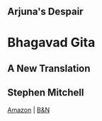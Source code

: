 ## Arjuna's Despair
# Bhagavad Gita
## A New Translation
## Stephen Mitchell
[Amazon](https://www.amazon.com/Bhagavad-Gita-Translation-Stephen-Mitchell/dp/0609810340/ref=sr_1_1?s=books&ie=UTF8&qid=1520179685&sr=1-1&keywords=bhagavad+gita+stephen+mitchell) | [B&N](https://www.barnesandnoble.com/w/bhagavad-gita-stephen-mitchell/1100617947?ean=9780609810347#/)